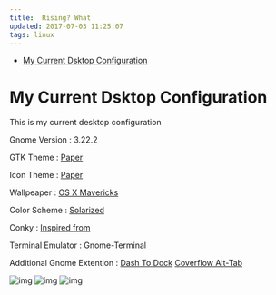 ```yaml
---
title:  Rising? What
updated: 2017-07-03 11:25:07
tags: linux
---
```



- [My Current Dsktop Configuration](#orgcc9b678)


<a id="orgcc9b678"></a>

# My Current Dsktop Configuration

This is my current desktop configuration

Gnome Version : 3.22.2

GTK Theme : [Paper](https://github.com/snwh/paper-gtk-theme)

Icon Theme : [Paper](https://github.com/snwh/paper-gtk-theme)

Wallpeaper : [OS X Mavericks](http://hdw.eweb4.com/out/1114057.html)

Color Scheme : [Solarized](http://ethanschoonover.com/solarized)

Conky : [Inspired from](http://addy-dclxvi.deviantart.com/art/The-Place-Between-Blue-and-Cyan-685726797)

Terminal Emulator : Gnome-Terminal

Additional Gnome Extention :
[Dash To Dock](https://micheleg.github.io/dash-to-dock/)
[Coverflow Alt-Tab](https://github.com/dmo60/CoverflowAltTab)

![img](/assets/img/my-configuration/screenshot1.jpg)
![img](/assets/img/my-configuration/screenshot2.jpg)
![img](/assets/img/my-configuration/screenshot3.jpg)

